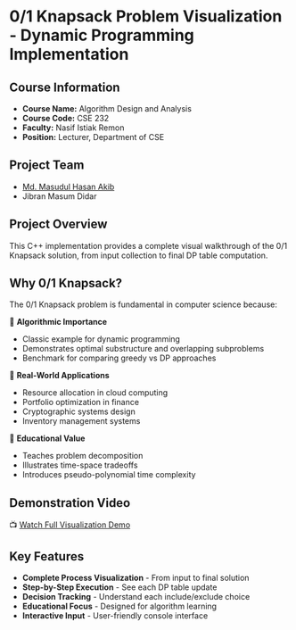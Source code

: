 # 0/1 Knapsack Problem Visualization - Dynamic Programming Implementation

## Course Information
- **Course Name:** Algorithm Design and Analysis  
- **Course Code:** CSE 232  
- **Faculty:** Nasif Istiak Remon  
- **Position:** Lecturer, Department of CSE  

## Project Team
- [Md. Masudul Hasan Akib](https://github.com/ak1bhasan)  
- Jibran Masum Didar  

## Project Overview
This C++ implementation provides a complete visual walkthrough of the 0/1 Knapsack solution, from input collection to final DP table computation.

## Why 0/1 Knapsack?
The 0/1 Knapsack problem is fundamental in computer science because:

🔹 **Algorithmic Importance**  
- Classic example for dynamic programming
- Demonstrates optimal substructure and overlapping subproblems
- Benchmark for comparing greedy vs DP approaches

🔹 **Real-World Applications**  
- Resource allocation in cloud computing
- Portfolio optimization in finance
- Cryptographic systems design
- Inventory management systems

🔹 **Educational Value**  
- Teaches problem decomposition
- Illustrates time-space tradeoffs
- Introduces pseudo-polynomial time complexity

## Demonstration Video
📺 [Watch Full Visualization Demo](https://drive.google.com/file/d/1utNR_ZBVT-t0g1u3-G-TfaIVZ5fX3zeK/view?usp=sharing)

## Key Features
- **Complete Process Visualization** - From input to final solution  
- **Step-by-Step Execution** - See each DP table update  
- **Decision Tracking** - Understand each include/exclude choice  
- **Educational Focus** - Designed for algorithm learning  
- **Interactive Input** - User-friendly console interface  
